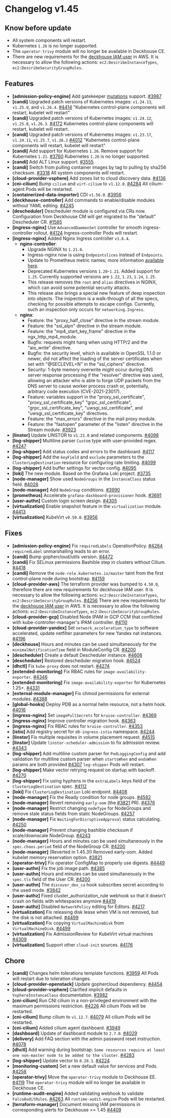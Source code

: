 # Changelog v1.45

## Know before update


 - All system components will restart.
 - Kubernetes `1.26` is no longer supported.
 - The `operator-trivy` module will no longer be available in Deckhouse CE.
 - There are new requirements for the [deckhouse IAM user](https://deckhouse.io/documentation/v1.45/modules/030-cloud-provider-aws/environment.html#json-policy) in AWS. It is necessary to allow the following actions: `ec2:DescribeInstanceTypes`, `ec2:DescribeSecurityGroupRules`.

## Features


 - **[admission-policy-engine]** Add gatekeeper [mutations](https://open-policy-agent.github.io/gatekeeper/website/docs/mutation) support. [#3987](https://github.com/deckhouse/deckhouse/pull/3987)
 - **[candi]** Upgraded patch versions of Kubernetes images: `v1.24.13`, `v1.25.9`, and `v1.26.4`. [#4414](https://github.com/deckhouse/deckhouse/pull/4414)
    "Kubernetes control-plane components will restart, kubelet will restart"
 - **[candi]** Upgraded patch versions of Kubernetes images: `v1.24.12`, `v1.25.8`, `v1.26.3`. [#4172](https://github.com/deckhouse/deckhouse/pull/4172)
    Kubernetes control-plane components will restart, kubelet will restart.
 - **[candi]** Upgraded patch versions of Kubernetes images: `v1.23.17`, `v1.24.11`, `v1.25.7`, `v1.26.2` [#4012](https://github.com/deckhouse/deckhouse/pull/4012)
    "Kubernetes control-plane components will restart, kubelet will restart"
 - **[candi]** Add support for Kubernetes `1.26`. Remove support for Kubernetes `1.21`. [#3760](https://github.com/deckhouse/deckhouse/pull/3760)
    Kubernetes `1.26` is no longer supported.
 - **[candi]** Add ALT Linux support. [#3555](https://github.com/deckhouse/deckhouse/pull/3555)
 - **[candi]** Switch from pulling container images by tag to pulling by sha256 checksum. [#3318](https://github.com/deckhouse/deckhouse/pull/3318)
    All system components will restart.
 - **[cloud-provider-vsphere]** Add zones list to cloud discovery data. [#4136](https://github.com/deckhouse/deckhouse/pull/4136)
 - **[cni-cilium]** Bump `cilium` and `virt-cilium` to `v1.12.8`. [#4284](https://github.com/deckhouse/deckhouse/pull/4284)
    All cilium-agent Pods will be restarted.
 - **[containerized-data-importer]** CDI `v1.56.0`. [#3956](https://github.com/deckhouse/deckhouse/pull/3956)
 - **[deckhouse-controller]** Add commands to enable/disable modules without YAML editing. [#4245](https://github.com/deckhouse/deckhouse/pull/4245)
 - **[descheduler]** Descheduler module is configured via CRs now. Configuration from Deckhouse CM will get migrated to the "default" Descheduler CR. [#1585](https://github.com/deckhouse/deckhouse/pull/1585)
 - **[ingress-nginx]** Use `AdvancedDaemonSet` controller for smooth ingress-controller rollout. [#4124](https://github.com/deckhouse/deckhouse/pull/4124)
    Ingress-controller Pods will restart.
 - **[ingress-nginx]** Added Nginx Ingress controller `v1.6.4`.
    - **nginx-controller**:
      * Upgrade NGINX to `1.21.6`.
      * Ingress-nginx now is using `Endpointslices` instead of `Endpoints`. 
      * Update to Prometheus metric names; more information [available here]( https://github.com/kubernetes/ingress-nginx/pull/8728).
      * Deprecated Kubernetes versions `1.20`-`1.21`. Added support for `1.25`. Currently supported versions are `1.22`, `1.23`, `1.24`, `1.25`.
      * This release removes the `root` and `alias` directives in NGINX, which can avoid some potential security attacks.
      * This release also brings a special new feature of deep inspection into objects. The inspection is a walk-through of all the specs, checking for possible attempts to escape configs. Currently, such an inspection only occurs for `networking.Ingress`.
    - **nginx**:
      * Feature: the "proxy_half_close" directive in the stream module.
      * Feature: the "ssl_alpn" directive in the stream module.
      * Feature: the "mp4_start_key_frame" directive in the ngx_http_mp4_module.
      * Bugfix: requests might hang when using HTTP/2 and the "aio_write" directive.
      * Bugfix: the security level, which is available in OpenSSL 1.1.0 or newer, did not affect the loading of the server certificates when set with "@SECLEVEL=N" in the "ssl_ciphers" directive.
      * Security: 1-byte memory overwrite might occur during DNS server response processing if the "resolver" directive was used, allowing an attacker who is able to forge UDP packets from the DNS server to cause worker process crash or, potentially, arbitrary code execution (CVE-2021-23017).
      * Feature: variables support in the "proxy_ssl_certificate", "proxy_ssl_certificate_key" "grpc_ssl_certificate", "grpc_ssl_certificate_key", "uwsgi_ssl_certificate", and "uwsgi_ssl_certificate_key" directives.
      * Feature: the "max_errors" directive in the mail proxy module.
      * Feature: the "fastopen" parameter of the "listen" directive in the Stream module. [#3923](https://github.com/deckhouse/deckhouse/pull/3923)
 - **[linstor]** Update LINSTOR to `v1.21.0` and related components. [#4098](https://github.com/deckhouse/deckhouse/pull/4098)
 - **[log-shipper]** Multiline parser `Custom` type with user-provided regex. [#4247](https://github.com/deckhouse/deckhouse/pull/4247)
 - **[log-shipper]** Add status codes and errors to the dashboard. [#4117](https://github.com/deckhouse/deckhouse/pull/4117)
 - **[log-shipper]** Add the `keyField` and `exclude` parameters to the `ClusterLogDestination` resource for configuring rate limiting. [#4099](https://github.com/deckhouse/deckhouse/pull/4099)
 - **[log-shipper]** Add buffer settings for vector config. [#4095](https://github.com/deckhouse/deckhouse/pull/4095)
 - **[loki]** The new module. Based on the Grafana Loki project. [#3735](https://github.com/deckhouse/deckhouse/pull/3735)
 - **[node-manager]** Show used `NodeGroups` in the `InstanceClass` status field. [#4028](https://github.com/deckhouse/deckhouse/pull/4028)
 - **[node-manager]** Add `NodeGroup` conditions. [#3990](https://github.com/deckhouse/deckhouse/pull/3990)
 - **[prometheus]** Accelerate `grafana-dashboard-provisioner` hook. [#3691](https://github.com/deckhouse/deckhouse/pull/3691)
 - **[user-authn]** Custom login screen design. [#4305](https://github.com/deckhouse/deckhouse/pull/4305)
 - **[virtualization]** Enable snapshot feature in the `virtualization` module. [#4413](https://github.com/deckhouse/deckhouse/pull/4413)
 - **[virtualization]** KubeVirt `v0.59.0`. [#3956](https://github.com/deckhouse/deckhouse/pull/3956)

## Fixes


 - **[admission-policy-engine]** Fix `requiredLabels` OperationPolicy. [#4264](https://github.com/deckhouse/deckhouse/pull/4264)
    `requiredLabel` unmarshalling leads to an error.
 - **[candi]** Bump gophercloud/utils version. [#4472](https://github.com/deckhouse/deckhouse/pull/4472)
 - **[candi]** Fix SELinux permissions Bashible step in clusters without Cilium. [#4418](https://github.com/deckhouse/deckhouse/pull/4418)
 - **[candi]** Remove the `node-role.kubernetes.io/master` taint from the first control-plane node during bootstrap. [#4159](https://github.com/deckhouse/deckhouse/pull/4159)
 - **[cloud-provider-aws]** The terraform provider was bumped to `4.50.0`, therefore there are new requirements for deckhouse IAM user. It is necessary to allow the following actions: `ec2:DescribeInstanceTypes`, `ec2:DescribeSecurityGroupRules`. [#4256](https://github.com/deckhouse/deckhouse/pull/4256)
    There are new requirements for the [deckhouse IAM user](https://deckhouse.io/documentation/v1.45/modules/030-cloud-provider-aws/environment.html#json-policy) in AWS. It is necessary to allow the following actions: `ec2:DescribeInstanceTypes`, `ec2:DescribeSecurityGroupRules`.
 - **[cloud-provider-gcp]** Disabled Node IPAM in GCP CCM that conflicted with kube-controller-manager's IPAM controller. [#4110](https://github.com/deckhouse/deckhouse/pull/4110)
 - **[cloud-provider-yandex]** Set `network_acceleration_type` to software accelerated, update netfilter parameters for new Yandex nat instances. [#4196](https://github.com/deckhouse/deckhouse/pull/4196)
 - **[deckhouse]** Hours and minutes can be used simultaneously for the `minimalNotificationTime` field in ModuleConfig CR. [#4200](https://github.com/deckhouse/deckhouse/pull/4200)
 - **[descheduler]** Create a default Descheduler instance. [#4606](https://github.com/deckhouse/deckhouse/pull/4606)
 - **[descheduler]** Restored descheduler migration hook. [#4524](https://github.com/deckhouse/deckhouse/pull/4524)
 - **[dhctl]** Fix `kube-proxy` does not restart. [#4274](https://github.com/deckhouse/deckhouse/pull/4274)
 - **[extended-monitoring]** Fix RBAC rules for `image-availability-exporter`. [#4346](https://github.com/deckhouse/deckhouse/pull/4346)
 - **[extended-monitoring]** Fix `image-availability-exporter` for Kubernetes 1.25+. [#4331](https://github.com/deckhouse/deckhouse/pull/4331)
 - **[external-module-manager]** Fix chmod permissions for external modules. [#4388](https://github.com/deckhouse/deckhouse/pull/4388)
 - **[global-hooks]** Deploy PDB as a normal helm resource, not a helm hook. [#4016](https://github.com/deckhouse/deckhouse/pull/4016)
 - **[ingress-nginx]** Set `imagePullSecrets` for `kruise-controller`. [#4369](https://github.com/deckhouse/deckhouse/pull/4369)
 - **[ingress-nginx]** Improve controller migration hook. [#4363](https://github.com/deckhouse/deckhouse/pull/4363)
 - **[ingress-nginx]** Fix RBAC rules for `kruise-controller`. [#4353](https://github.com/deckhouse/deckhouse/pull/4353)
 - **[istio]** Add registry secret for `d8-ingress-istio` namespace. [#4244](https://github.com/deckhouse/deckhouse/pull/4244)
 - **[linstor]** Fix multiple requisites in volume placement request. [#4515](https://github.com/deckhouse/deckhouse/pull/4515)
 - **[linstor]** Update `linstor-scheduler-admission` to fix admission review. [#4343](https://github.com/deckhouse/deckhouse/pull/4343)
 - **[log-shipper]** Add multiline custom parser for `PodLoggingConfig` and add validation for multiline custom parser when `startsWhen` and `endsWhen` params  are both provided [#4307](https://github.com/deckhouse/deckhouse/pull/4307)
    `log-shipper` Pods will restart.
 - **[log-shipper]** Make vector retrying request on startup with backoff. [#4270](https://github.com/deckhouse/deckhouse/pull/4270)
 - **[log-shipper]** Fix using hyphens in the `extraLabels` keys field of the `ClusterLogDestination` spec. [#4112](https://github.com/deckhouse/deckhouse/pull/4112)
 - **[loki]** Fix `ClusterLogDestination` Loki endpoint. [#4408](https://github.com/deckhouse/deckhouse/pull/4408)
 - **[node-manager]** Fix the Ready condition for node groups. [#4582](https://github.com/deckhouse/deckhouse/pull/4582)
 - **[node-manager]** Revert removing `early-oom` (the [#3821](https://github.com/deckhouse/deckhouse/pull/3821) PR). [#4376](https://github.com/deckhouse/deckhouse/pull/4376)
 - **[node-manager]** Restrict changing `nodeType` for NodeGroups and remove stale status fields from static NodeGroups. [#4257](https://github.com/deckhouse/deckhouse/pull/4257)
 - **[node-manager]** Fix `WaitingForDisruptiveApproval` status calculating. [#4250](https://github.com/deckhouse/deckhouse/pull/4250)
 - **[node-manager]** Prevent changing bashible checksum if scale/downscale NodeGroup. [#4243](https://github.com/deckhouse/deckhouse/pull/4243)
 - **[node-manager]** Hours and minutes can be used simultaneously in the `spec.chaos.period` field of the NodeGroup CR. [#4200](https://github.com/deckhouse/deckhouse/pull/4200)
 - **[node-manager]** (Reverted in 1.45.3!) Removed early-oom. Added kubelet memory reservation option. [#3821](https://github.com/deckhouse/deckhouse/pull/3821)
 - **[operator-trivy]** Fix operator ConfigMap to properly use digests. [#4449](https://github.com/deckhouse/deckhouse/pull/4449)
 - **[user-authn]** Fix the job image path. [#4385](https://github.com/deckhouse/deckhouse/pull/4385)
 - **[user-authn]** Hours and minutes can be used simultaneously in the `spec.tls` field of the User CR. [#4200](https://github.com/deckhouse/deckhouse/pull/4200)
 - **[user-authn]** The `discover_dex_ca` hook subscribes secret according to the used mode. [#3842](https://github.com/deckhouse/deckhouse/pull/3842)
 - **[user-authz]** Fixed cluster_authorization_rule webhook so that it doesn't crash on fields with whitespaces anymore [#4419](https://github.com/deckhouse/deckhouse/pull/4419)
 - **[user-authz]** Disabled `NetworkPolicy` editing for Editors. [#4217](https://github.com/deckhouse/deckhouse/pull/4217)
 - **[virtualization]** Fix releasing disk lease when VM is not removed, but the disk is not attached. [#4499](https://github.com/deckhouse/deckhouse/pull/4499)
 - **[virtualization]** Fix copying `VirtualMachineDisk` from `VirtualMachineDisk`. [#4499](https://github.com/deckhouse/deckhouse/pull/4499)
 - **[virtualization]** Fix AdmissionReview for KubeVirt virtual machines [#4309](https://github.com/deckhouse/deckhouse/pull/4309)
 - **[virtualization]** Support other `cloud-init` sources. [#4176](https://github.com/deckhouse/deckhouse/pull/4176)

## Chore


 - **[candi]** Changes helm tolerations template functions. [#3959](https://github.com/deckhouse/deckhouse/pull/3959)
    All Pods will restart due to toleration changes.
 - **[cloud-provider-openstack]** Update gophercloud dependency. [#4454](https://github.com/deckhouse/deckhouse/pull/4454)
 - **[cloud-provider-vsphere]** Clarified implicit defaults in `VsphereInstanceClass` documentation. [#3982](https://github.com/deckhouse/deckhouse/pull/3982)
 - **[cni-cilium]** Run CNI cilium in a non-privileged environment with the maximum permissions restriction. [#4226](https://github.com/deckhouse/deckhouse/pull/4226)
    All cilium Pods will be restarted.
 - **[cni-cilium]** Bump cilium to `v1.12.7`. [#4079](https://github.com/deckhouse/deckhouse/pull/4079)
    All cilium Pods will be restarted.
 - **[cni-cilium]** Added cilium agent dashboard. [#3949](https://github.com/deckhouse/deckhouse/pull/3949)
 - **[dashboard]** Update of dashboard module to `2.7.0`. [#4029](https://github.com/deckhouse/deckhouse/pull/4029)
 - **[delivery]** Add FAQ section with the admin password reset instruction. [#4078](https://github.com/deckhouse/deckhouse/pull/4078)
 - **[dhctl]** Add warning during bootstrap: `Some resources require at least one non-master node to be added to the cluster`. [#4283](https://github.com/deckhouse/deckhouse/pull/4283)
 - **[log-shipper]** Update vector to `0.28.1`. [#4224](https://github.com/deckhouse/deckhouse/pull/4224)
 - **[monitoring-custom]** Set a new default value for services and Pods. [#4258](https://github.com/deckhouse/deckhouse/pull/4258)
 - **[operator-trivy]** Move the `operator-trivy` module to Deckhouse EE. [#4119](https://github.com/deckhouse/deckhouse/pull/4119)
    The `operator-trivy` module will no longer be available in Deckhouse CE.
 - **[runtime-audit-engine]** Added validating webhook to validate `FalcoAuditRules`. [#4263](https://github.com/deckhouse/deckhouse/pull/4263)
    All `runtime-audit-engine` Pods will be restarted.
 - **[terraform-manager]** Document missing IAM permissions in corresponding alerts for Deckhouse >= 1.45 [#4409](https://github.com/deckhouse/deckhouse/pull/4409)

